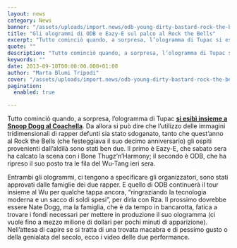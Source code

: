 ```yaml
---
layout: news
category: News
banner: "/assets/uploads/import.news/odb-young-dirty-bastard-rock-the-bells-2013-650-430.jpg"
title: "Gli ologrammi di ODB e Eazy-E sul palco al Rock the Bells"
excerpt: "Tutto cominciò quando, a sorpresa, l’ologramma di Tupac si esibì insieme a Snoop Dogg al Coachella. Da allora si può dire che l’utilizzo delle immagini tridimensionali di rapper defunti sia stato sdoganato, tanto che quest’anno al Rock the Bells (che festeggiava il suo decimo anniversario) gli ospiti provenienti dall’aldilà sono stati ben due. Il primo [&hellip"
quote: ""
description: "Tutto cominciò quando, a sorpresa, l’ologramma di Tupac si esibì insieme a Snoop Dogg al Coachella. Da allora si può dire che l’utilizzo delle immagini tridimensionali di rapper defunti sia stato sdoganato, tanto che quest’anno al Rock the Bells (che festeggiava il suo decimo anniversario) gli ospiti provenienti dall’aldilà sono stati ben due. Il primo [&hellip"
keywords: ""
date: 2013-09-10T00:00:00.000+01:00
author: "Marta Blumi Tripodi"
cover: "/assets/uploads/import.news/odb-young-dirty-bastard-rock-the-bells-2013-650-430.jpg"
pagination:
  enabled: true

---
```


Tutto cominciò quando, a sorpresa, l’ologramma di Tupac [**si esibì insieme a Snoop Dogg al Coachella**](https://hotmc.com/anche-tupac-resuscita-al-coachella-come-ologramma/ "http://hotmc.com/anche-tupac-resuscita-al-coachella-come-ologramma/"). Da allora si può dire che l’utilizzo delle immagini tridimensionali di rapper defunti sia stato sdoganato, tanto che quest’anno al Rock the Bells (che festeggiava il suo decimo anniversario) gli ospiti provenienti dall’aldilà sono stati ben due. Il primo è Eazy-E, che sabato sera ha calcato la scena con i Bone Thugz’n’Harmony; il secondo è ODB, che ha ripreso il suo posto tra le fila del Wu-Tang ieri sera.

Entrambi gli ologrammi, ci tengono a specificare gli organizzatori, sono stati approvati dalle famiglie dei due rapper. E quello di ODB continuerà il tour insieme al Wu per qualche tappa ancora, “ringraziando la tecnologia moderna e un sacco di soldi spesi”, per dirla con Rza. Il prossimo dovrebbe essere Nate Dogg, ma la famiglia, che è da tempo in bancarotta, fatica a trovare i fondi necessari per mettere in produzione il suo ologramma (ci vuole fino a mezzo milione di dollari per pochi minuti di apparizione). Nell’attesa di capire se si tratta di una trovata macabra e di pessimo gusto o della genialata del secolo, ecco i video delle due performance.  

  